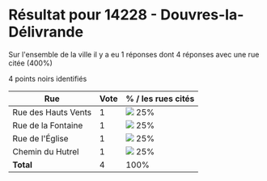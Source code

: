 # Résultat pour 14228 - Douvres-la-Délivrande

Sur l'ensemble de la ville il y a eu 1 réponses dont 4 réponses avec une rue citée (400%)

4 points noirs identifiés

| Rue | Vote | % / les rues cités|
|-----|------|-------------------|
| Rue des Hauts Vents | 1 | <img src="../../img/bar_25.gif" />&nbsp;25%|
| Rue de la Fontaine | 1 | <img src="../../img/bar_25.gif" />&nbsp;25%|
| Rue de l'Église | 1 | <img src="../../img/bar_25.gif" />&nbsp;25%|
| Chemin du Hutrel | 1 | <img src="../../img/bar_25.gif" />&nbsp;25%|
| **Total** | 4 | 100%|
